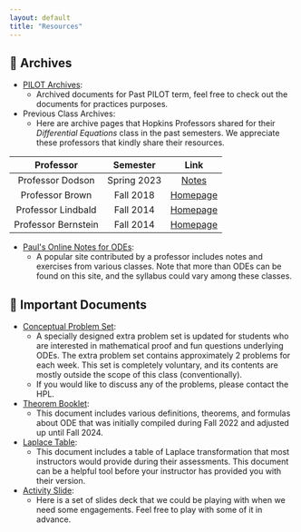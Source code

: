 ```yaml
---
layout: default
title: "Resources"
---
```


## 📁 Archives

- [PILOT Archives](https://jhu-ode-pilot.github.io):
    - Archived documents for Past PILOT term, feel free to check out the documents for practices purposes.
- Previous Class Archives:
    - Here are archive pages that Hopkins Professors shared for their *Differential Equations* class in the past semesters. We appreciate these professors that kindly share their resources.

| Professor | Semester | Link |
|:---------:|:--------:|:----:|
| Professor Dodson | Spring 2023 | [Notes](https://math.jhu.edu/~dodson/Math302_ODE-LectureNotes.pdf)|
| Professor Brown | Fall 2018 | [Homepage](https://math.jhu.edu/~brown/courses/f18/Syllabus302.html)|
| Professor Lindbald | Fall 2014| [Homepage](https://math.jhu.edu/~lindblad/302/302.html)|
| Professor Bernstein | Fall 2014| [Homepage](https://math.jhu.edu/~bernstein/math306/index.html)|


- [Paul's Online Notes for ODEs](https://tutorial.math.lamar.edu/Classes/DE/DE.aspx):
    - A popular site contributed by a professor includes notes and exercises from various classes. Note that more than ODEs can be found on this site, and the syllabus could vary among these classes.

## 📄 Important Documents

- [Conceptual Problem Set](/FA25/resources/Conceptual-Problem-Set.pdf):
    - A specially designed extra problem set is updated for students who are interested in mathematical proof and fun questions underlying ODEs. The extra problem set contains approximately 2 problems for each week. This set is completely voluntary, and its contents are mostly outside the scope of this class (conventionally).
    - If you would like to discuss any of the problems, please contact the HPL.
- [Theorem Booklet](/FA25/resources/ODEs-Thms.pdf):
    - This document includes various definitions, theorems, and formulas about ODE that was initially compiled during Fall 2022 and adjusted up until Fall 2024.
- [Laplace Table](/FA25/resources/Laplace-Table.pdf):
    - This document includes a table of Laplace transformation that most instructors would provide during their assessments. This document can be a helpful tool before your instructor has provided you with their version.
- [Activity Slide](/FA25/resources/Activities.pdf):
    - Here is a set of slides deck that we could be playing with when we need some engagements. Feel free to play with some of it in advance.